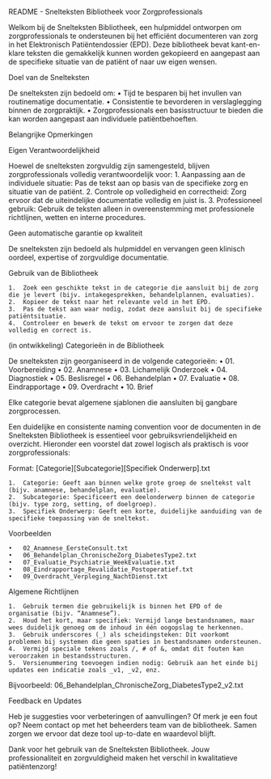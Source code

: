 README - Snelteksten Bibliotheek voor Zorgprofessionals

Welkom bij de Snelteksten Bibliotheek, een hulpmiddel ontworpen om zorgprofessionals te ondersteunen bij het efficiënt documenteren van zorg in het Elektronisch Patiëntendossier (EPD). Deze bibliotheek bevat kant-en-klare teksten die gemakkelijk kunnen worden gekopieerd en aangepast aan de specifieke situatie van de patiënt of naar uw eigen wensen.

Doel van de Snelteksten

De snelteksten zijn bedoeld om:
	•	Tijd te besparen bij het invullen van routinematige documentatie.
	•	Consistentie te bevorderen in verslaglegging binnen de zorgpraktijk.
	•	Zorgprofessionals een basisstructuur te bieden die kan worden aangepast aan individuele patiëntbehoeften.

Belangrijke Opmerkingen

Eigen Verantwoordelijkheid

Hoewel de snelteksten zorgvuldig zijn samengesteld, blijven zorgprofessionals volledig verantwoordelijk voor:
	1.	Aanpassing aan de individuele situatie: Pas de tekst aan op basis van de specifieke zorg en situatie van de patiënt.
	2.	Controle op volledigheid en correctheid: Zorg ervoor dat de uiteindelijke documentatie volledig en juist is.
	3.	Professioneel gebruik: Gebruik de teksten alleen in overeenstemming met professionele richtlijnen, wetten en interne procedures.

Geen automatische garantie op kwaliteit

De snelteksten zijn bedoeld als hulpmiddel en vervangen geen klinisch oordeel, expertise of zorgvuldige documentatie.

Gebruik van de Bibliotheek

	1.	Zoek een geschikte tekst in de categorie die aansluit bij de zorg die je levert (bijv. intakegesprekken, behandelplannen, evaluaties).
	2.	Kopieer de tekst naar het relevante veld in het EPD.
	3.	Pas de tekst aan waar nodig, zodat deze aansluit bij de specifieke patiëntsituatie.
	4.	Controleer en bewerk de tekst om ervoor te zorgen dat deze volledig en correct is.

(in ontwikkeling) Categorieën in de Bibliotheek

De snelteksten zijn georganiseerd in de volgende categorieën:
	•	01. Voorbereiding 
	•	02. Anamnese
 	•	03. Lichamelijk Onderzoek
   	•	04. Diagnostiek
     	•	05. Beslisregel
	•	06. Behandelplan
	•	07. Evaluatie
	•	08. Eindrapportage
	•	09. Overdracht
  	•	10. Brief

Elke categorie bevat algemene sjablonen die aansluiten bij gangbare zorgprocessen.

 Een duidelijke en consistente naming convention voor de documenten in de Snelteksten Bibliotheek is essentieel voor gebruiksvriendelijkheid en overzicht. Hieronder een voorstel dat zowel logisch als praktisch is voor zorgprofessionals:

Format: [Categorie][Subcategorie][Specifiek Onderwerp].txt

	1.	Categorie: Geeft aan binnen welke grote groep de sneltekst valt (bijv. anamnese, behandelplan, evaluatie).
	2.	Subcategorie: Specificeert een deelonderwerp binnen de categorie (bijv. type zorg, setting, of doelgroep).
	3.	Specifiek Onderwerp: Geeft een korte, duidelijke aanduiding van de specifieke toepassing van de sneltekst. 

Voorbeelden

	•	02_Anamnese_EersteConsult.txt
	•	06_Behandelplan_ChronischeZorg_DiabetesType2.txt
	•	07_Evaluatie_Psychiatrie_WeekEvaluatie.txt
	•	08_Eindrapportage_Revalidatie_Postoperatief.txt
	•	09_Overdracht_Verpleging_NachtDienst.txt

Algemene Richtlijnen

	1.	Gebruik termen die gebruikelijk is binnen het EPD of de organisatie (bijv. “Anamnese”).
	2.	Houd het kort, maar specifiek: Vermijd lange bestandsnamen, maar wees duidelijk genoeg om de inhoud in één oogopslag te herkennen.
	3.	Gebruik underscores (_) als scheidingsteken: Dit voorkomt problemen bij systemen die geen spaties in bestandsnamen ondersteunen.
	4.	Vermijd speciale tekens zoals /, # of &, omdat dit fouten kan veroorzaken in bestandsstructuren.
	5.	Versienummering toevoegen indien nodig: Gebruik aan het einde bij updates een indicatie zoals _v1, _v2, enz.
Bijvoorbeeld: 06_Behandelplan_ChronischeZorg_DiabetesType2_v2.txt


Feedback en Updates

Heb je suggesties voor verbeteringen of aanvullingen? Of merk je een fout op? Neem contact op met het beheerders team van de bibliotheek. Samen zorgen we ervoor dat deze tool up-to-date en waardevol blijft.

Dank voor het gebruik van de Snelteksten Bibliotheek. Jouw professionaliteit en zorgvuldigheid maken het verschil in kwalitatieve patiëntenzorg!
